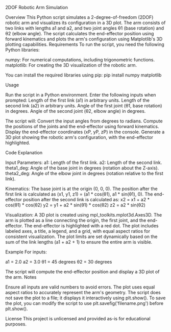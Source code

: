 2DOF Robotic Arm Simulation

Overview
This Python script simulates a 2-degree-of-freedom (2DOF) robotic arm and visualizes its configuration in a 3D plot. The arm consists of two links with lengths a1 and a2, and two joint angles θ1 (base rotation) and θ2 (elbow angle). The script calculates the end-effector position using forward kinematics and plots the arm's configuration using Matplotlib's 3D plotting capabilities.
Requirements
To run the script, you need the following Python libraries:

numpy: For numerical computations, including trigonometric functions.
matplotlib: For creating the 3D visualization of the robotic arm.

You can install the required libraries using pip:
pip install numpy matplotlib

Usage

Run the script in a Python environment.
Enter the following inputs when prompted:
Length of the first link (a1) in arbitrary units.
Length of the second link (a2) in arbitrary units.
Angle of the first joint (θ1, base rotation) in degrees.
Angle of the second joint (θ2, elbow angle) in degrees.


The script will:
Convert the input angles from degrees to radians.
Compute the positions of the joints and the end-effector using forward kinematics.
Display the end-effector coordinates (xP, yP, zP) in the console.
Generate a 3D plot showing the robotic arm's configuration, with the end-effector highlighted.



Code Explanation

Input Parameters:
a1: Length of the first link.
a2: Length of the second link.
theta1_deg: Angle of the base joint in degrees (rotation about the Z-axis).
theta2_deg: Angle of the elbow joint in degrees (rotation relative to the first link).


Kinematics:
The base joint is at the origin (0, 0, 0).
The position after the first link is calculated as (x1, y1, z1) = (a1 * cos(θ1), a1 * sin(θ1), 0).
The end-effector position after the second link is calculated as:
x2 = x1 + a2 * cos(θ1) * cos(θ2)
y2 = y1 + a2 * sin(θ1) * cos(θ2)
z2 = a2 * sin(θ2)




Visualization:
A 3D plot is created using mpl_toolkits.mplot3d.Axes3D.
The arm is plotted as a line connecting the origin, the first joint, and the end-effector.
The end-effector is highlighted with a red dot.
The plot includes labeled axes, a title, a legend, and a grid, with equal aspect ratios for consistent visualization.
The plot limits are set dynamically based on the sum of the link lengths (a1 + a2 + 1) to ensure the entire arm is visible.



Example
For inputs:

a1 = 2.0
a2 = 3.0
θ1 = 45 degrees
θ2 = 30 degrees

The script will compute the end-effector position and display a 3D plot of the arm.
Notes

Ensure all inputs are valid numbers to avoid errors.
The plot uses equal aspect ratios to accurately represent the arm's geometry.
The script does not save the plot to a file; it displays it interactively using plt.show(). To save the plot, you can modify the script to use plt.savefig('filename.png') before plt.show().

License
This project is unlicensed and provided as-is for educational purposes.
